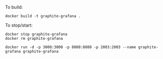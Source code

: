 To build:
```
docker build -t graphite-grafana .
```

To stop/start:
```
docker stop graphite-grafana
docker rm graphite-grafana

docker run -d -p 3000:3000 -p 8080:8080 -p 2003:2003 --name graphite-grafana graphite-grafana
```
